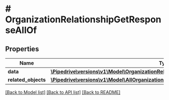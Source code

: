 # # OrganizationRelationshipGetResponseAllOf

## Properties

Name | Type | Description | Notes
------------ | ------------- | ------------- | -------------
**data** | [**\Pipedrive\versions\v1\Model\OrganizationRelationshipWithCalculatedFields**](OrganizationRelationshipWithCalculatedFields.md) |  |
**related_objects** | [**\Pipedrive\versions\v1\Model\AllOrganizationRelationshipsGetResponseAllOfRelatedObjects**](AllOrganizationRelationshipsGetResponseAllOfRelatedObjects.md) |  |

[[Back to Model list]](../../README.md#models) [[Back to API list]](../../README.md#endpoints) [[Back to README]](../../README.md)
